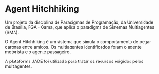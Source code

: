 # Agent Hitchhiking

Um projeto da disciplina de Paradigmas de Programação, da Universidade de Brasília, FGA - Gama, que aplica o paradigma de Sistemas Multiagentes (SMA).

O Agent Hitchhiking é um sistema que simula o comportamento de pegar caronas entre amigos. Os multiagentes identificados foram o agente motorista e o agente passageiro.

A plataforma JADE foi utilizada para tratar os recursos exigidos pelos multiagentes.
